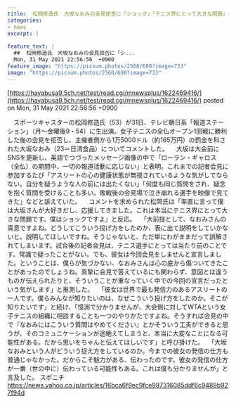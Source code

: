 ```yaml
---
title:  松岡修造氏　大坂なおみの会見拒否に「ショック」「テニス界にとって大きな問題」表に出て真意説明を  
categories:
- news
excerpt: |
  
feature_text: |
  ##  松岡修造氏　大坂なおみの会見拒否に「シ...
  Mon, 31 May 2021 22:56:56  +0900
feature_image: "https://picsum.photos/2560/600?image=733"
image: "https://picsum.photos/2560/600?image=733"
---
```


[https://hayabusa9.5ch.net/test/read.cgi/mnewsplus/1622469416/](https://hayabusa9.5ch.net/test/read.cgi/mnewsplus/1622469416/)
posted on Mon, 31 May 2021 22:56:56  +0900

<!--more-->

　スポーツキャスターの松岡修造氏（53）が31日、テレビ朝日系「報道ステーション」（月〜金曜後9・54）に生出演。女子テニスの全仏オープン1回戦に勝利した後の会見を拒否し、主催者側から1万5000ドル（約165万円）の罰金を科された大坂なおみ（23＝日清食品）についてコメントした。 　大坂は大会前にSNSを更新し、英語でつづったメッセージ画像の中で「ローラン・ギャロス（全仏）の期間中、一切の報道活動に応じない」と表明。これまでの記者会見に参加するたび「アスリートの心の健康状態が無視されているような気がしてならない。自分を疑うような人の前には出たくない」「何度も同じ質問をされ、疑念を抱く質問を受けることも多い。敗戦後の会見場で泣き崩れる選手を映像で見てきた」などと訴えていた。 　コメントを求められた松岡氏は「率直に言って僕は大坂さんが大好きだし、応援してきました。これは本当にテニス界にとって大きな問題です。僕はショックですよ」と反応。 　「大前提として、なおみさんの真意ですよね。どうしてこういう投げ方をしたのか、表に出て説明をしていかないと。説明してほしいですね。そうじゃないと、ただ単にわがままだって誤解されてしまいます。試合後の記者会見は、テニス選手にとっては当たり前のことです。常識で疑ったことがない。でも、彼女は今回会見をしませんと宣言しました。ということは、僕らが気づかない、なおみさんは心の底から傷ついてきたことがあったのでしょうね。真摯に会見で答えているにも関わらず、意図とは違うものが伝えられたりと、そういうことが重なっていく中での今回の宣言だったという気がします」と推測した。 　「彼女は世界で最も発信力のあるアスリートの一人です。僕らみんなが知りたいのは、なぜこういう投げ方をしたのか。そこが知りたいです」と続け、「憶測で分かりませんが、大会側に対してWTAという女子テニスの組織に相談することも一つのやりかたですよね。そうすれば会見の中で『なおみにはこういう質問はやめてください』とかそういう工夫ができると思うが、そのコミュニケーションが途絶えてしまうと、本当に大変なことになる可能性がある。だから思いをちゃんと伝えてほしいです」と呼び掛けた。 　「大坂なおみという人がどういう捉え方をしているのか。今までの彼女の発信の仕方も普通じゃなかった。だからこそ魅力がある、伝わったのです。彼女の発信の仕方が一番（世の中に）伝わっている可能性もある。これは僕も分かりませんが」と言及した。 スポニチ https://news.yahoo.co.jp/articles/16bca6f9ec9fce987316085ddf6c9489b927f94d
